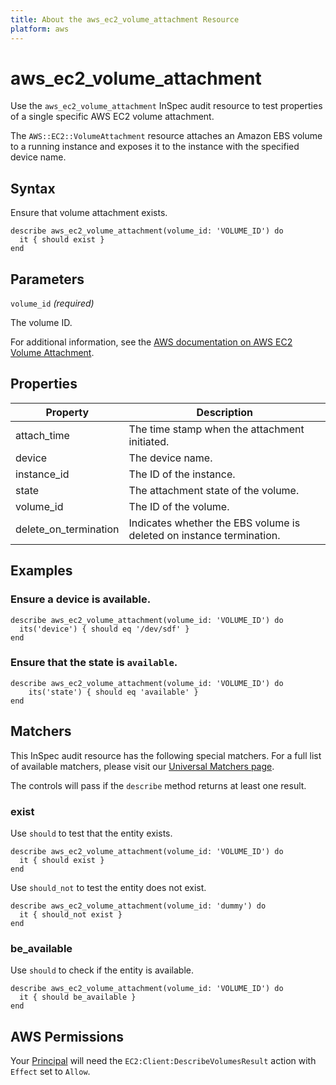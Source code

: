 ```yaml
---
title: About the aws_ec2_volume_attachment Resource
platform: aws
---
```


# aws_ec2_volume_attachment

Use the `aws_ec2_volume_attachment` InSpec audit resource to test properties of a single specific AWS EC2 volume attachment.

The `AWS::EC2::VolumeAttachment` resource attaches an Amazon EBS volume to a running instance and exposes it to the instance with the specified device name.

## Syntax

Ensure that volume attachment exists.

    describe aws_ec2_volume_attachment(volume_id: 'VOLUME_ID') do
      it { should exist }
    end

## Parameters

`volume_id` _(required)_

The volume ID.

For additional information, see the [AWS documentation on AWS EC2 Volume Attachment](https://docs.aws.amazon.com/AWSCloudFormation/latest/UserGuide/aws-properties-ec2-ebs-volumeattachment.html).

## Properties

| Property | Description |
| --- | --- |
| attach_time | The time stamp when the attachment initiated. |
| device | The device name. |
| instance_id | The ID of the instance. |
| state | The attachment state of the volume. |
| volume_id | The ID of the volume. |
| delete_on_termination | Indicates whether the EBS volume is deleted on instance termination. |

## Examples

### Ensure a device is available.

    describe aws_ec2_volume_attachment(volume_id: 'VOLUME_ID') do
      its('device') { should eq '/dev/sdf' }
    end

### Ensure that the state is `available`.

    describe aws_ec2_volume_attachment(volume_id: 'VOLUME_ID') do
        its('state') { should eq 'available' }
    end

## Matchers

This InSpec audit resource has the following special matchers. For a full list of available matchers, please visit our [Universal Matchers page](https://www.inspec.io/docs/reference/matchers/).

The controls will pass if the `describe` method returns at least one result.

### exist

Use `should` to test that the entity exists.

    describe aws_ec2_volume_attachment(volume_id: 'VOLUME_ID') do
      it { should exist }
    end

Use `should_not` to test the entity does not exist.

    describe aws_ec2_volume_attachment(volume_id: 'dummy') do
      it { should_not exist }
    end

### be_available

Use `should` to check if the entity is available.

    describe aws_ec2_volume_attachment(volume_id: 'VOLUME_ID') do
      it { should be_available }
    end

## AWS Permissions

Your [Principal](https://docs.aws.amazon.com/IAM/latest/UserGuide/intro-structure.html#intro-structure-principal) will need the `EC2:Client:DescribeVolumesResult` action with `Effect` set to `Allow`.
